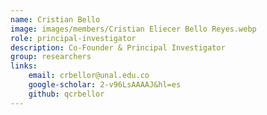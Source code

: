 ```yaml
---
name: Cristian Bello
image: images/members/Cristian Eliecer Bello Reyes.webp
role: principal-investigator
description: Co-Founder & Principal Investigator
group: researchers
links:
    email: crbellor@unal.edu.co
    google-scholar: 2-v96LsAAAAJ&hl=es
    github: qcrbellor
---
```


